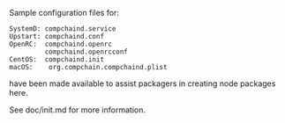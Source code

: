 Sample configuration files for:
```
SystemD: compchaind.service
Upstart: compchaind.conf
OpenRC:  compchaind.openrc
         compchaind.openrcconf
CentOS:  compchaind.init
macOS:    org.compchain.compchaind.plist
```
have been made available to assist packagers in creating node packages here.

See doc/init.md for more information.
